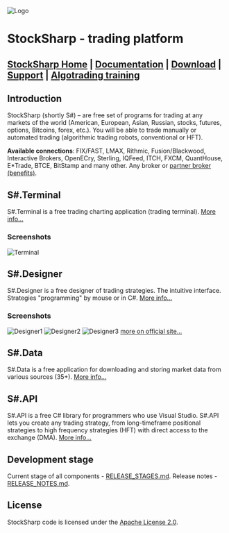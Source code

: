 ![Logo](https://avatars0.githubusercontent.com/u/10113234?v=3&s=100)
# StockSharp - trading platform #

[StockSharp Home][1] | [Documentation][2] | [Download][3] | [Support][7] | [Algotrading training][4]
----------

## Introduction ##

StockSharp (shortly S#) – are free set of programs for trading at any markets of the world (American, European, Asian, Russian, stocks, futures, options, Bitcoins, forex, etc.). You will be able to trade manually or automated trading (algorithmic trading robots, conventional or HFT).

**Available connections**: FIX/FAST, LMAX, Rithmic, Fusion/Blackwood, Interactive Brokers, OpenECry, Sterling, IQFeed, ITCH, FXCM, QuantHouse, E*Trade, BTCE, BitStamp and many other. Any broker or [partner broker (benefits)][6].

## S#.Terminal

S#.Terminal is a free trading charting application (trading terminal). [More info...](http://stocksharp.com/products/terminal/)

### Screenshots

![Terminal](http://stocksharp.com/file/103851?size=500x500)

## S#.Designer

S#.Designer is a free designer of trading strategies. The intuitive interface. Strategies "programming" by mouse or in C#. [More info...](http://stocksharp.com/products/designer/)

### Screenshots

![Designer1](http://stocksharp.com/file/103674?size=400x200)
![Designer2](http://stocksharp.com/file/103666?size=400x200)
![Designer3](http://stocksharp.com/file/103836?size=400x200)
[more on official site...](http://stocksharp.com/products/)

## S#.Data

S#.Data is a free application for downloading and storing market data from various sources (35+). [More info...](http://stocksharp.com/products/hydra/)

## S#.API

S#.API is a free C# library for programmers who use Visual Studio. S#.API lets you create any trading strategy, from long-timeframe positional strategies to high frequency strategies (HFT) with direct access to the exchange (DMA). [More info...](http://stocksharp.com/products/api/)

## Development stage

Current stage of all components - [RELEASE_STAGES.md](../master/_ReleaseNotes/RELEASE_STAGES.md).
Release notes - [RELEASE_NOTES.md](../master/_ReleaseNotes/CHANGE_LOG_API.md).

## License

StockSharp code is licensed under the [Apache License 2.0](../master/LICENSE).

  [1]: http://stocksharp.com
  [2]: http://doc.stocksharp.com
  [3]: https://github.com/StockSharp/StockSharp/releases
  [4]: http://edu.stocksharp.com
  [5]: http://stocksharp.com/forum/
  [6]: http://stocksharp.com/broker/
  [7]: http://stocksharp.com/support/

